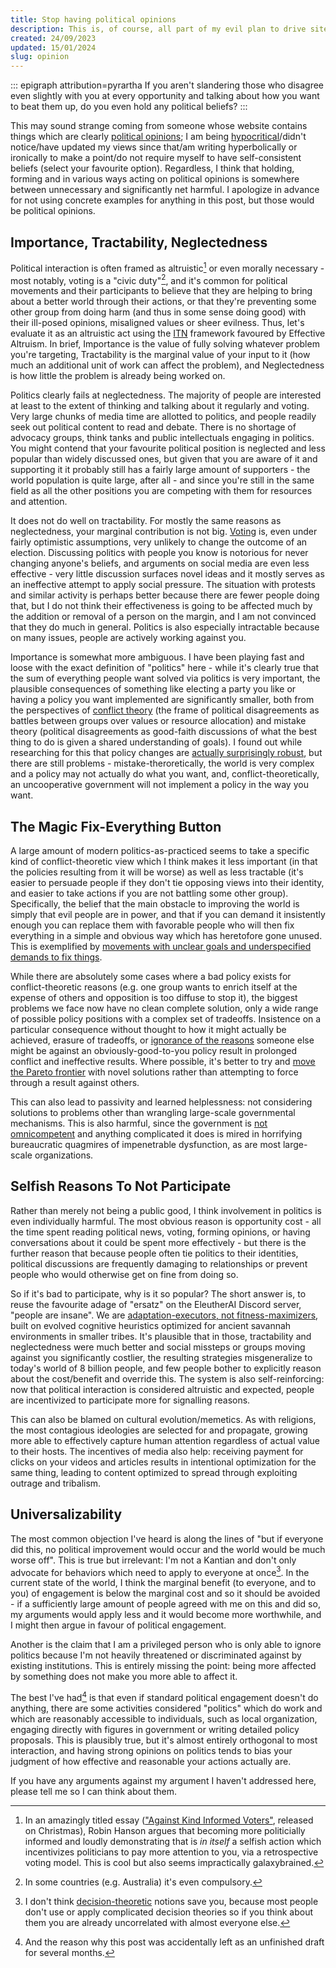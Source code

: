 ```yaml
---
title: Stop having political opinions
description: This is, of course, all part of my evil plan to drive site activity through systematically generating (meta)political outrage.
created: 24/09/2023
updated: 15/01/2024
slug: opinion
---
```

::: epigraph attribution=pyrartha
If you aren't slandering those who disagree even slightly with you at every opportunity and talking about how you want to beat them up, do you even hold any political beliefs?
:::

This may sound strange coming from someone whose website contains things which are clearly [political opinions](/osbill/); I am being [hypocritical](https://www.overcomingbias.com/p/homo-hipocritushtml)/didn't notice/have updated my views since that/am writing hyperbolically or ironically to make a point/do not require myself to have self-consistent beliefs (select your favourite option). Regardless, I think that holding, forming and in various ways acting on political opinions is somewhere between unnecessary and significantly net harmful. I apologize in advance for not using concrete examples for anything in this post, but those would be political opinions.

## Importance, Tractability, Neglectedness

Political interaction is often framed as altruistic[^1] or even morally necessary - most notably, voting is a "civic duty"[^2], and it's common for political movements and their participants to believe that they are helping to bring about a better world through their actions, or that they're preventing some other group from doing harm (and thus in some sense doing good) with their ill-posed opinions, misaligned values or sheer evilness. Thus, let's evaluate it as an altruistic act using the [ITN](https://forum.effectivealtruism.org/topics/itn-framework) framework favoured by Effective Altruism. In brief, Importance is the value of fully solving whatever problem you're targeting, Tractability is the marginal value of your input to it (how much an additional unit of work can affect the problem), and Neglectedness is how little the problem is already being worked on.

Politics clearly fails at neglectedness. The majority of people are interested at least to the extent of thinking and talking about it regularly and voting. Very large chunks of media time are allotted to politics, and people readily seek out political content to read and debate. There is no shortage of advocacy groups, think tanks and public intellectuals engaging in politics. You might contend that your favourite political position is neglected and less popular than widely discussed ones, but given that you are aware of it and supporting it it probably still has a fairly large amount of supporters - the world population is quite large, after all - and since you're still in the same field as all the other positions you are competing with them for resources and attention.

It does not do well on tractability. For mostly the same reasons as neglectedness, your marginal contribution is not big. [Voting](https://putanumonit.com/2015/12/30/010-voting/) is, even under fairly optimistic assumptions, very unlikely to change the outcome of an election. Discussing politics with people you know is notorious for never changing anyone's beliefs, and arguments on social media are even less effective - very little discussion surfaces novel ideas and it mostly serves as an ineffective attempt to apply social pressure. The situation with protests and similar activity is perhaps better because there are fewer people doing that, but I do not think their effectiveness is going to be affected much by the addition or removal of a person on the margin, and I am not convinced that they do much in general. Politics is also especially intractable because on many issues, people are actively working against you.

Importance is somewhat more ambiguous. I have been playing fast and loose with the exact definition of "politics" here - while it's clearly true that the sum of everything people want solved via politics is very important, the plausible consequences of something like electing a party you like or having a policy you want implemented are significantly smaller, both from the perspectives of [conflict theory](https://slatestarcodex.com/2018/01/24/conflict-vs-mistake/) (the frame of political disagreements as battles between groups over values or resource allocation) and mistake theory (political disagreements as good-faith discussions of what the best thing to do is given a shared understanding of goals). I found out while researching for this that policy changes are [actually surprisingly robust](https://forum.effectivealtruism.org/posts/jCwuozHHjeoLPLemB/how-long-do-policy-changes-matter-new-paper), but there are still problems - mistake-theroretically, the world is very complex and a policy may not actually do what you want, and, conflict-theoretically, an uncooperative government will not implement a policy in the way you want.

## The Magic Fix-Everything Button

A large amount of modern politics-as-practiced seems to take a specific kind of conflict-theoretic view which I think makes it less important (in that the policies resulting from it will be worse) as well as less tractable (it's easier to persuade people if they don't tie opposing views into their identity, and easier to take actions if you are not battling some other group). Specifically, the belief that the main obstacle to improving the world is simply that evil people are in power, and that if you can demand it insistently enough you can replace them with favorable people who will then fix everything in a simple and obvious way which has heretofore gone unused. This is exemplified by [movements with unclear goals and underspecified demands to fix things](https://www.astralcodexten.com/p/book-review-the-revolt-of-the-public).

While there are absolutely some cases where a bad policy exists for conflict-theoretic reasons (e.g. one group wants to enrich itself at the expense of others and opposition is too diffuse to stop it), the biggest problems we face now have no clean complete solution, only a wide range of possible policy positions with a complex set of tradeoffs. Insistence on a particular consequence without thought to how it might actually be achieved, erasure of tradeoffs, or [ignorance of the reasons](https://en.wiktionary.org/wiki/Chesterton%27s_fence) someone else might be against an obviously-good-to-you policy result in prolonged conflict and ineffective results. Where possible, it's better to try and [move the Pareto frontier](https://www.overcomingbias.com/p/policy_tugowarhtml) with novel solutions rather than attempting to force through a result against others.

This can also lead to passivity and learned helplessness: not considering solutions to problems other than wrangling large-scale governmental mechanisms. This is also harmful, since the government is [not omnicompetent](https://www.theonion.com/smart-qualified-people-behind-the-scenes-keeping-ameri-1819571706) and anything complicated it does is mired in horrifying bureaucratic quagmires of impenetrable dysfunction, as are most large-scale organizations.

## Selfish Reasons To Not Participate

Rather than merely not being a public good, I think involvement in politics is even individually harmful. The most obvious reason is opportunity cost - all the time spent reading political news, voting, forming opinions, or having conversations about it could be spent more effectively - but there is the further reason that because people often tie politics to their identities, political discussions are frequently damaging to relationships or prevent people who would otherwise get on fine from doing so.

So if it's bad to participate, why is it so popular? The short answer is, to reuse the favourite adage of "ersatz" on the EleutherAI Discord server, "people are insane". We are [adaptation-executors, not fitness-maximizers](https://www.lesswrong.com/posts/XPErvb8m9FapXCjhA/adaptation-executers-not-fitness-maximizers), built on evolved cognitive heuristics optimized for ancient savannah environments in smaller tribes. It's plausible that in those, tractability and neglectedness were much better and social missteps or groups moving against you significantly costlier, the resulting strategies misgeneralize to today's world of 8 billion people, and few people bother to explicitly reason about the cost/benefit and override this. The system is also self-reinforcing: now that political interaction is considered altruistic and expected, people are incentivized to participate more for signalling reasons.

This can also be blamed on cultural evolution/memetics. As with religions, the most contagious ideologies are selected for and propagate, growing more able to effectively capture human attention regardless of actual value to their hosts. The incentives of media also help: receiving payment for clicks on your videos and articles results in intentional optimization for the same thing, leading to content optimized to spread through exploiting outrage and tribalism.

## Universalizability

The most common objection I've heard is along the lines of "but if everyone did this, no political improvement would occur and the world would be much worse off". This is true but irrelevant: I'm not a Kantian and don't only advocate for behaviors which need to apply to everyone at once[^4]. In the current state of the world, I think the marginal benefit (to everyone, and to you) of engagement is below the marginal cost and so it should be avoided - if a sufficiently large amount of people agreed with me on this and did so, my arguments would apply less and it would become more worthwhile, and I might then argue in favour of political engagement.

Another is the claim that I am a privileged person who is only able to ignore politics because I'm not heavily threatened or discriminated against by existing institutions. This is entirely missing the point: being more affected by something does not make you more able to affect it.

The best I've had[^3] is that even if standard political engagement doesn't do anything, there are some activities considered "politics" which do work and which are reasonably accessible to individuals, such as local organization, engaging directly with figures in government or writing detailed policy proposals. This is plausibly true, but it's almost entirely orthogonal to most interaction, and having strong opinions on politics tends to bias your judgment of how effective and reasonable your actions actually are.

If you have any arguments against my argument I haven't addressed here, please tell me so I can think about them.

[^1]: In an amazingly titled essay (["Against Kind Informed Voters"](https://www.overcomingbias.com/p/against-kind-informed-voters), released on Christmas), Robin Hanson argues that becoming more politicially informed and loudly demonstrating that is *in itself* a selfish action which incentivizes politicians to pay more attention to you, via a retrospective voting model. This is cool but also seems impractically galaxybrained.

[^2]: In some countries (e.g. Australia) it's even compulsory.

[^3]: And the reason why this post was accidentally left as an unfinished draft for several months.

[^4]: I don't think [decision-theoretic](https://arbital.com/p/logical_dt/?l=58f) notions save you, because most people don't use or apply complicated decision theories so if you think about them you are already uncorrelated with almost everyone else.
